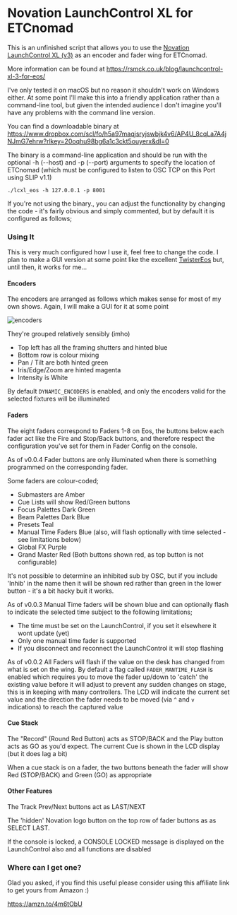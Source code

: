 # Novation LaunchControl XL for ETCnomad

This is an unfinished script that allows you to use the [Novation LaunchControl XL (v3)](https://amzn.to/4m6tObU) as an encoder and fader wing for ETCnomad.

More information can be found at https://rsmck.co.uk/blog/launchcontrol-xl-3-for-eos/

I've only tested it on macOS but no reason it shouldn't work on Windows either. At some point I'll make this into a friendly application rather than a command-line tool, but given the intended audience I don't imagine you'll have any problems with the command line version. 

You can find a downloadable binary at https://www.dropbox.com/scl/fo/h5a97maqjsryjswbjk4v6/AP4U_8cqLa7A4jNJmG7ehrw?rlkey=20oqhu98bg6a1c3ckt5ouyerx&dl=0 

The binary is a command-line application and should be run with the optional -h (--host) and -p (--port) arguments to specify the location of ETCnomad (which must be configured to listen to OSC TCP on this Port using SLIP v1.1)

```
./lcxl_eos -h 127.0.0.1 -p 8001
```

If you're not using the binary., you can adjust the functionality by changing the code - it's fairly obvious and simply commented, but by default it is configured as follows;

### Using It

This is very much configured how I use it, feel free to change the code. I plan to make a GUI version at some point like the excellent [TwisterEos](https://en.nolaskey.com/twistereos) but, until then, it works for me...

#### Encoders

The encoders are arranged as follows which makes sense for most of my own shows. Again, I will make a GUI for it at some point

![encoders](https://github.com/user-attachments/assets/c3e1d9bf-6411-45c1-b6c5-62712db40ba6)

They're grouped relatively sensibly (imho)
- Top left has all the framing shutters and hinted blue
- Bottom row is colour mixing
- Pan / Tilt are both hinted green
- Iris/Edge/Zoom are hinted magenta
- Intensity is White

By default `DYNAMIC_ENCODERS` is enabled, and only the encoders valid for the selected fixtures will be illuminated 

#### Faders

The eight faders correspond to Faders 1-8 on Eos, the buttons below each fader act like the Fire and Stop/Back buttons, and therefore respect the configuration you've set for them in Fader Config on the console. 

As of v0.0.4 Fader buttons are only illuminated when there is something programmed on the corresponding fader. 

Some faders are colour-coded;
- Submasters are Amber
- Cue Lists will show Red/Green buttons
- Focus Palettes Dark Green
- Beam Palettes Dark Blue
- Presets Teal
- Manual Time Faders Blue (also, will flash optionally with time selected - see limitations below)
- Global FX Purple
- Grand Master Red (Both buttons shown red, as top button is not configurable)
 
It's not possible to determine an inhibited sub by OSC, but if you include 'Inhib' in the name then it will be shown red rather than green in the lower button - it's a bit hacky buit it works.

As of v0.0.3 Manual Time faders will be shown blue and can optionally flash to indicate the selected time subject to the following limitations;
- The time must be set on the LaunchControl, if you set it elsewhere it wont update (yet)
- Only one manual time fader is supported
- If you disconnect and reconnect the LaunchControl it will stop flashing

As of v0.0.2 All Faders will flash if the value on the desk has changed from what is set on the wing. By default a flag called `FADER_MANTIME_FLASH` is enabled which requires you to move the fader up/down to 'catch' the existing value before it will adjust to prevent any sudden changes on stage, this is in keeping with many controllers. The LCD will indicate the current set value and the direction the fader needs to be moved (via `^` and `v` indications) to reach the captured value

#### Cue Stack

The "Record" (Round Red Button) acts as STOP/BACK and the Play button acts as GO as you'd expect. The current Cue is shown in the LCD display (but it does lag a bit)

When a cue stack is on a fader, the two buttons beneath the fader will show Red (STOP/BACK) and Green (GO) as appropriate

#### Other Features

The Track Prev/Next buttons act as LAST/NEXT

The 'hidden' Novation logo button on the top row of fader buttons as as SELECT LAST.

If the console is locked, a CONSOLE LOCKED message is displayed on the LaunchControl also and all functions are disabled

### Where can I get one? 
 
Glad you asked, if you find this useful please consider using this affiliate link to get yours from Amazon :) 

https://amzn.to/4m6tObU
